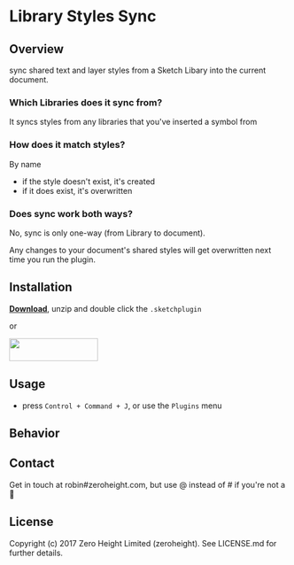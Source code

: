 # Library Styles Sync
## Overview
sync shared text and layer styles from a Sketch Libary into the current document.

### Which Libraries does it sync from?
It syncs styles from any libraries that you've inserted a symbol from

### How does it match styles?
By name
* if the style doesn't exist, it's created
* if it does exist, it's overwritten
  
### Does sync work both ways?
No, sync is only one-way (from Library to document). 

Any changes to your document's shared styles will get overwritten next time you run the plugin.

## Installation
**[Download](https://api.sketchpacks.com/v1/plugins/com.zeroheight.library-styles-sync/download)**, unzip and double click the `.sketchplugin`

or

<a href="https://sketchpacks.com/zeroheight/library-styles-sync/install">
	<img width="160" height="41" src="http://sketchpacks-com.s3.amazonaws.com/assets/badges/sketchpacks-badge-install.png" >
</a>

## Usage
* press `Control + Command + J`, or use the `Plugins` menu

## Behavior


## Contact
Get in touch at robin#zeroheight.com, but use @ instead of # if you're not a 🤖

## License
Copyright (c) 2017 Zero Height Limited (zeroheight). See LICENSE.md for further details.
